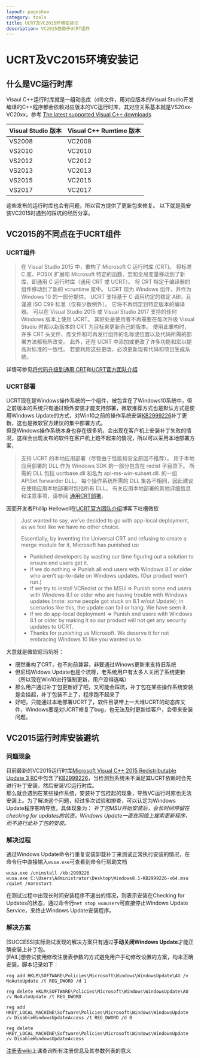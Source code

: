 ```yaml
---
layout: pageshow
category: tools
title: UCRT及VC2015环境安装记
description: VC2015依赖于UCRT组件
---
```



# UCRT及VC2015环境安装记

## 什么是VC运行时库

Visaul C++运行时库就是一组动态库（dll)文件，用对应版本的Visual Studio开发编译的C++程序都会依赖对应版本的VC运行时库，其对应关系基本就是VS20xx-VC20xx，参考 [The latest supported Visual C++ downloads](https://support.microsoft.com/en-us/help/2977003/the-latest-supported-visual-c-downloads)

| Visual Studio 版本 | Visual C++ Rumtime 版本 |
| ------------------ | ----------------------- |
| VS2008             | VC2008                  |
| VS2010             | VC2010                  |
|  VS2012|VC2012|
|VS2013|VC2013|
|VS2015|VC2015|
|VS2017|VC2017|
这些发布的运行时库也会有问题，所以官方提供了更新包来修复。
以下就是我安装VC2015时遇到的踩坑的经历分享。

## VC2015的不同点在于UCRT组件
### UCRT组件
> 在 Visual Studio 2015 中，重构了 Microsoft C 运行时库 (CRT)。 将标准 C 库、POSIX 扩展和 Microsoft 特定的函数、宏和全局变量移动到了新库，即通用 C 运行时库（通用 CRT 或 UCRT）。 将 CRT 特定于编译器的组件移动到了新的 vcruntime 库中。
UCRT 现为 Windows 组件，并作为 Windows 10 的一部分提供。 UCRT 支持基于 C 调用约定的稳定 ABI，且谨遵 ISO C99 标准（仅有少数例外）。 它将不再绑定到特定版本的编译器。 可以在 Visual Studio 2015 或 Visual Studio 2017 支持的任何 Windows 版本上使用 UCRT。 其好处是使用者不再需要在每次升级 Visual Studio 时都以新版本的 CRT 为目标来更新自己的版本。
使用此重构时，许多 CRT 头文件、库文件和可再发行组件的名称或位置以及代码所需的部署方法都有所改变。 此外，还在 UCRT 中添加或更改了许多功能和宏以提高对标准的一致性。 若要利用这些更改，必须更新现有代码和项目生成系统。

详情可参见[将代码升级到通用 CRT](https://docs.microsoft.com/zh-cn/cpp/porting/upgrade-your-code-to-the-universal-crt?view=vs-2017)和[UCRT官方团队介绍](https://blogs.msdn.microsoft.com/vcblog/2015/03/03/introducing-the-universal-crt/)

### UCRT部署
UCRT现在是Windows操作系统的一个组件，被包含在了Windows10系统中，但之前版本的系统只有通过额外安装才能支持部署，微软推荐方式也是默认方式是使用Windows Update的方式，对Win10之前的操作系统安装[KB2999226](https://support.microsoft.com/en-us/help/2999226/update-for-universal-c-runtime-in-windows)补丁更新，这也是微软官方建议的集中部署方式。  
但是Windows操作系统本身也存在很多坑，会出现在客户机上安装补丁失败的情况，这样会出现发布的软件在客户机上跑不起来的情况，所以可以采用本地部署方案，
> 支持 UCRT 的本地应用部署（尽管由于性能和安全原因不推荐）。 用于本地应用部署的 DLL 作为 Windows SDK 的一部分包含在 redist 子目录下。 所需的 DLL 包括 ucrtbase.dll 和名为 api-ms-win-subset.dll. 的一组 APISet forwarder DLL。 每个操作系统所需的 DLL 集各不相同，因此建议在使用应用本地部署时包括所有 DLL。 有关应用本地部署的其他详细信息和注意事项，请参阅 [通用CRT部署](https://docs.microsoft.com/zh-cn/cpp/ide/universal-crt-deployment?view=vs-2017)。

因而开发者Phillip Hellewell在[UCRT官方团队介绍](https://blogs.msdn.microsoft.com/vcblog/2015/03/03/introducing-the-universal-crt/)博客下吐槽微软
> Just wanted to say, we’ve decided to go with app-local deployment, as we feel like we have no other choice.
>
> Essentially, by inventing the Universal CRT and refusing to create a merge module for it, Microsoft has punished us:
>
> * Punished developers by wasting our time figuring out a solution to ensure end users get it.
> * If we do nothing => Punish all end users with Windows 8.1 or older who aren’t up-to-date on Windows updates. (Our product won’t run.)
> * If we try to install VCRedist or the MSU => Punish some end users with Windows 8.1 or older who are having trouble with Windows updates (note: some people got stuck on 8.1 w/out Update); in scenarios like this, the update can fail or hang. We have seen it.
> * If we do app-local deployment => Punish end users with Windows 8.1 or older by making it so our product will not get any security updates to UCRT.
> * Thanks for punishing us Microsoft. We deserve it for not embracing Windows 10 like you wanted us to.

大意就是微软尼玛坑呀：
* 既然重构了CRT，也不向前兼容，非要通过Winows更新来支持旧系统
* 但尼玛Widows Update也是个坑呀，老系统用户有太多人关闭了系统更新（所以现在Win10进行强制更新，用户没得选咯）
* 那么用户通过补丁包更新好了吧，又可能会踩坑，补丁包在某些操作系统安装是会挂起，补丁包装不上了，程序跑不起来了
* 好吧，只能通过本地部署UCRT了，软件目录带上一大堆UCRT的动态库文件，Windows要是对UCRT修复了bug，也无法及时更新给客户，会带来安装问题。


## VC2015运行时库安装避坑

### 问题现象
目前最新的VC2015运行时库[Microsoft Visual C++ 2015 Redistributable Update 3 RC](https://www.microsoft.com/en-us/download/details.aspx?id=52685)中包含了[KB2999226](https://support.microsoft.com/en-us/help/2999226/update-for-universal-c-runtime-in-windows)，当检测到系统未不满足其UCRT依赖时会先进行补丁安装，然后安装VC运行时库。  
那么就会遇到在某些操作系统，安装补丁包挂起的现象，导致VC运行时库也无法安装上。为了解决这个问题，经过多次试验和排查，可以认定为Windows Update程序影响导致，具体现象为：
*补丁包MSU开始安装后，会长时间停留在checking for updates的状态，Windows Update一直在网络上搜索更新程序，而不进行此补丁包的安装。*

### 解决过程
通过Windows Update命令行重复安装卸载补丁来测试正常执行安装的情况，在命令行中直接输入`wusa.exe`可查看到命令行帮助文档
```batch
wusa.exe /uninstall /kb:2999226
wusa.exe C:\Users\Administrator\Desktop\Windows8.1-KB2999226-x64.msu /quiet /norestart
```
在测试过程中出现长时间安装程序不退出的情况，则表示安装在Checking for Updates的状态，通过命令行`net stop wuauserv`可直接停止Windows Update Service，来终止Windows Update安装程序。

### 解决方案
[SUCCESS]实际测试发现的解决方案只有通过**手动关闭Windows Update**才能正确安装上补丁包。  
[FAIL]想尝试使用修改注册表参数的方式避免用户手动修改设置的方案，均未正确安装，脚本记录如下：

 ```
reg add HKLM\SOFTWARE\Policies\Microsoft\Windows\WindowsUpdate\AU /v NoAutoUpdate /t REG_DWORD /d 1

reg delete HKLM\SOFTWARE\Policies\Microsoft\Windows\WindowsUpdate\AU /v NoAutoUpdate /t REG_DWORD 

reg add HKEY_LOCAL_MACHINE\Software\Policies\Microsoft\Windows\WindowsUpdate /v DisableWindowsUpdateAccess /t REG_DWORD /d 0

reg delete HKEY_LOCAL_MACHINE\Software\Policies\Microsoft\Windows\WindowsUpdate /v DisableWindowsUpdateAccess

 ```
[注册表wiki](https://gpsearch.azurewebsites.net/#2791)上课查询所有注册信息及其参数列表的意义


